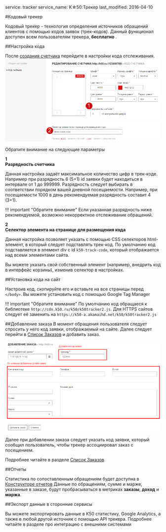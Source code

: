 service: tracker
service_name: K☆50:Трекер
last_modified: 2016-04-10

#Кодовый трекер

Кодовый трекер - технология определения источников обращений клиентов с помощью кодов заявок (трек-кодов). Данный функционал доступен всем пользователям трекера, **бесплатно** .

##Настройка кода

После [создания счетчика](first-steps.md) перейдите в настройки кода отслеживания.
![Настройки кода](code_1.png)

Обратите внимание на следующие параметры

**<div class="dig">1</div><div class="header">Разрядность счетчика</div>**

Данная настройка задаёт максимальное количество цифр в трек-коде. Например при разрядность 6 (5+1) id заявки будет находиться в интервале от 1 до 999999.
Разрядность следует выбирать в соответствии порядком вашей дневной посещаемости.
Например, при посещаемости 1000 в день рекомендуемая разрядность составит 4 (3+1).

!!! important "Обратите внимание"
    Если указанная разрядность ниже рекомендуемой, возможно некорректное отслеживание обращений.

**<div class="dig">2</div><div class="header">Селектор элемента на странице для размещения кода</div>**

Данная настройка позволяет указать с помощью CSS селекторов html-элемент, в который следует подставлять трек-код. По умолчанию код подставляется в элемент div с id `k50-track-code`, который отображается над всеми элементами сайта.

Вы можете указать свой собственный элемент (например, внедрить код в интерфейс корзины), изменив селектор в настройках.

##Установка кода на сайт

Настроив код, скопируйте его и вставьте на все страницы перед `</body>`. Вы можете установить код с помощью Google Tag Manager

!!! important "Обратите внимание"
    По умолчанию код обращаеся к библиотеке `http://cdn.k50.ru/k50/k50tracker2.js`.
    Для HTTPS сайтов следует её заменить на `https://k50-a.akamaihd.net/k50/k50tracker2.js`

##Добавление заказа
В момент обращения пользователя следует спросить у него код заявки, отображаемый на сайте. Далее следует перейти в [Список Заказов](./reports/orders.md) и добавить заказ.

![Добавление заказа](code_2.png)

Далее при добавлении заказа следует указать код заявки, который сообщил пользователь, чтобы трекер ассоциировал заказ с посещением.

Подробнее читайте в разделе [Список Заказов](./reports/orders.md)

##Отчеты

Статистика по сопоставленным обращениям будет доступна в [Конструкторе отчетов](./reports/report-configurator.md)
Данные по обращениям, сумме и марже, указанные в заказе, будут пробрасываться в метриках **заказы**, **доход** и **маржа**.

##Экспорт данные в сторонние сервисы

Вы можете экспортировать данные в К50 статистику, Google Analytics, а также в любой другой источник с помощью API трекера. Подробнее читайте в разделе про интеграцию с внешними системами
